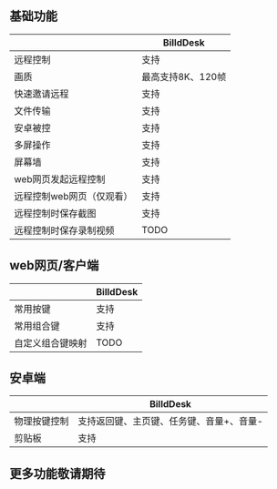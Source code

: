 ## 基础功能

|                           | BilldDesk         |
| ------------------------- | ----------------- |
| 远程控制                  | 支持              |
| 画质                      | 最高支持8K、120帧 |
| 快速邀请远程              | 支持              |
| 文件传输                  | 支持              |
| 安卓被控                  | 支持              |
| 多屏操作                  | 支持              |
| 屏幕墙                    | 支持              |
| web网页发起远程控制       | 支持              |
| 远程控制web网页（仅观看） | 支持              |
| 远程控制时保存截图        | 支持              |
| 远程控制时保存录制视频    | TODO              |

## web网页/客户端

|                  | BilldDesk |
| ---------------- | --------- |
| 常用按键         | 支持      |
| 常用组合键       | 支持      |
| 自定义组合键映射 | TODO      |

## 安卓端

|              | BilldDesk                                |
| ------------ | ---------------------------------------- |
| 物理按键控制 | 支持返回键、主页键、任务键、音量+、音量- |
| 剪贴板       | 支持                                     |

## 更多功能敬请期待
